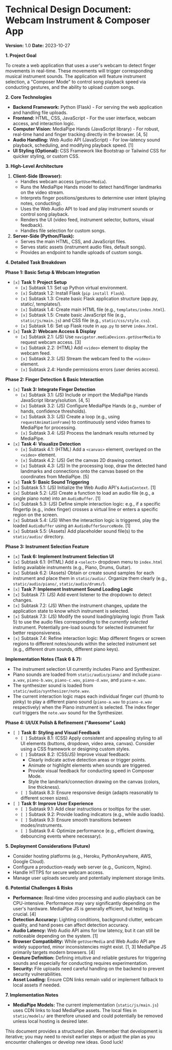 # Technical Design Document: Webcam Instrument & Composer App

**Version:** 1.0
**Date:** 2023-10-27

**1. Project Goal**

To create a web application that uses a user's webcam to detect finger movements in real-time. These movements will trigger corresponding musical instrument sounds. The application will feature instrument selection, a "Composer Mode" to control song playback speed via conducting gestures, and the ability to upload custom songs.

**2. Core Technologies**

*   **Backend Framework:** Python (Flask) - For serving the web application and handling file uploads.
*   **Frontend:** HTML, CSS, JavaScript - For the user interface, webcam access, and interaction logic.
*   **Computer Vision:** MediaPipe Hands (JavaScript library) - For robust, real-time hand and finger tracking directly in the browser. [4, 5]
*   **Audio Handling:** Web Audio API (JavaScript) - For low-latency sound playback, scheduling, and modifying playback speed. [1]
*   **UI Styling (Optional):** CSS Framework like Bootstrap or Tailwind CSS for quicker styling, or custom CSS.

**3. High-Level Architecture**

1.  **Client-Side (Browser):**
    *   Handles webcam access (`getUserMedia`).
    *   Runs the MediaPipe Hands model to detect hand/finger landmarks on the video stream.
    *   Interprets finger positions/gestures to determine user intent (playing notes, conducting).
    *   Uses the Web Audio API to load and play instrument sounds or control song playback.
    *   Renders the UI (video feed, instrument selector, buttons, visual feedback).
    *   Handles file selection for custom songs.
2.  **Server-Side (Python/Flask):**
    *   Serves the main HTML, CSS, and JavaScript files.
    *   Serves static assets (instrument audio files, default songs).
    *   Provides an endpoint to handle uploads of custom songs.

**4. Detailed Task Breakdown**

**Phase 1: Basic Setup & Webcam Integration**

*   `[x]` **Task 1: Project Setup**
    *   `[x]` Subtask 1.1: Set up Python virtual environment.
    *   `[x]` Subtask 1.2: Install Flask (`pip install Flask`).
    *   `[x]` Subtask 1.3: Create basic Flask application structure (app.py, static/, templates/).
    *   `[x]` Subtask 1.4: Create main HTML file (e.g., `templates/index.html`).
    *   `[x]` Subtask 1.5: Create basic JavaScript file (e.g., `static/js/main.js`) and CSS file (e.g., `static/css/style.css`).
    *   `[x]` Subtask 1.6: Set up Flask route in `app.py` to serve `index.html`.
*   `[x]` **Task 2: Webcam Access & Display**
    *   `[x]` Subtask 2.1: (JS) Use `navigator.mediaDevices.getUserMedia` to request webcam access. [3]
    *   `[x]` Subtask 2.2: (HTML) Add `<video>` element to display the webcam feed.
    *   `[x]` Subtask 2.3: (JS) Stream the webcam feed to the `<video>` element.
    *   `[x]` Subtask 2.4: Handle permissions errors (user denies access).

**Phase 2: Finger Detection & Basic Interaction**

*   `[x]` **Task 3: Integrate Finger Detection**
    *   `[x]` Subtask 3.1: (JS) Include or import the MediaPipe Hands JavaScript library/solution. [4, 5]
    *   `[x]` Subtask 3.2: (JS) Configure MediaPipe Hands (e.g., number of hands, confidence thresholds).
    *   `[x]` Subtask 3.3: (JS) Create a loop (e.g., using `requestAnimationFrame`) to continuously send video frames to MediaPipe for processing.
    *   `[x]` Subtask 3.4: (JS) Process the landmark results returned by MediaPipe.
*   `[x]` **Task 4: Visualize Detection**
    *   `[x]` Subtask 4.1: (HTML) Add a `<canvas>` element, overlayed on the `<video>` element.
    *   `[x]` Subtask 4.2: (JS) Get the canvas 2D drawing context.
    *   `[x]` Subtask 4.3: (JS) In the processing loop, draw the detected hand landmarks and connections onto the canvas based on the coordinates from MediaPipe. [5]
*   `[x]` **Task 5: Basic Sound Triggering**
*   `[x]` Subtask 5.1: (JS) Initialize the Web Audio API's `AudioContext`. [1]
*   `[x]` Subtask 5.2: (JS) Create a function to load an audio file (e.g., a single piano note) into an `AudioBuffer`. [1]
*   `[x]` Subtask 5.3: (JS) Define simple interaction logic: e.g., if a specific fingertip (e.g., index finger) crosses a virtual line or enters a specific region on the screen.
*   `[x]` Subtask 5.4: (JS) When the interaction logic is triggered, play the loaded `AudioBuffer` using an `AudioBufferSourceNode`. [1]
*   `[x]` Subtask 5.5: (Assets) Add placeholder sound file(s) to the `static/audio/` directory.

**Phase 3: Instrument Selection Feature**

*   `[x]` **Task 6: Implement Instrument Selection UI**
   *   `[x]` Subtask 6.1: (HTML) Add a `<select>` dropdown menu to `index.html` listing available instruments (e.g., Piano, Drums, Guitar).
   *   `[x]` Subtask 6.2: (Assets) Obtain or create sound samples for each instrument and place them in `static/audio/`. Organize them clearly (e.g., `static/audio/piano/`, `static/audio/drums/`).
*   `[x]` **Task 7: Implement Instrument Sound Loading Logic**
   *   `[x]` Subtask 7.1: (JS) Add event listener to the dropdown to detect changes.
   *   `[x]` Subtask 7.2: (JS) When the instrument changes, update the application state to know which instrument is selected.
   *   `[x]` Subtask 7.3: (JS) Modify the sound loading/playing logic (from Task 5) to use the audio files corresponding to the *currently selected* instrument. Potentially pre-load sounds for selected instrument for better responsiveness.
   *   `[x]` Subtask 7.4: Refine interaction logic: Map different fingers or screen regions to different notes/sounds within the selected instrument set (e.g., different drum sounds, different piano keys).

**Implementation Notes (Task 6 & 7):**
*   The instrument selection UI currently includes Piano and Synthesizer.
*   Piano sounds are loaded from `static/audio/piano/` and include `piano-a.wav`, `piano-b.wav`, `piano-c.wav`, `piano-d.wav`, and `piano-e.wav`.
*   The synthesizer sound is loaded from `static/audio/synthesizer/note.wav`.
*   The current interaction logic maps each individual finger curl (thumb to pinky) to play a different piano sound (`piano-a.wav` to `piano-e.wav` respectively) when the Piano instrument is selected. The index finger curl triggers the `note.wav` sound for the Synthesizer.

**Phase 4: UI/UX Polish & Refinement ("Awesome" Look)**

*   `[ ]` **Task 8: Styling and Visual Feedback**
    *   `[ ]` Subtask 8.1: (CSS) Apply consistent and appealing styling to all UI elements (buttons, dropdown, video area, canvas). Consider using a CSS framework or designing custom styles.
    *   `[ ]` Subtask 8.2: (CSS/JS) Improve visual feedback:
        *   Clearly indicate active detection areas or trigger points.
        *   Animate or highlight elements when sounds are triggered.
        *   Provide visual feedback for conducting speed in Composer Mode.
        *   Style the landmark/connection drawing on the canvas (colors, line thickness).
    *   `[ ]` Subtask 8.3: Ensure responsive design (adapts reasonably to different screen sizes).
*   `[ ]` **Task 9: Improve User Experience**
    *   `[ ]` Subtask 9.1: Add clear instructions or tooltips for the user.
    *   `[ ]` Subtask 9.2: Provide loading indicators (e.g., while audio loads).
    *   `[ ]` Subtask 9.3: Ensure smooth transitions between modes/instruments.
    *   `[ ]` Subtask 9.4: Optimize performance (e.g., efficient drawing, debouncing events where necessary).

**5. Deployment Considerations (Future)**

*   Consider hosting platforms (e.g., Heroku, PythonAnywhere, AWS, Google Cloud).
*   Configure a production-ready web server (e.g., Gunicorn, Nginx).
*   Handle HTTPS for secure webcam access.
*   Manage user uploads securely and potentially implement storage limits.

**6. Potential Challenges & Risks**

*   **Performance:** Real-time video processing and audio playback can be CPU-intensive. Performance may vary significantly depending on the user's hardware. MediaPipe JS is generally efficient, but testing is crucial. [4]
*   **Detection Accuracy:** Lighting conditions, background clutter, webcam quality, and hand poses can affect detection accuracy.
*   **Audio Latency:** Web Audio API aims for low latency, but it can still be noticeable depending on the system. [1]
*   **Browser Compatibility:** While `getUserMedia` and Web Audio API are widely supported, minor inconsistencies might exist. [1, 3] MediaPipe JS primarily targets modern browsers. [4]
*   **Gesture Definition:** Defining intuitive and reliable gestures for triggering sounds and especially for conducting requires experimentation.
*   **Security:** File uploads need careful handling on the backend to prevent security vulnerabilities.
*   **Asset Loading:** Ensure CDN links remain valid or implement fallback to local assets if needed.

**7. Implementation Notes**

*   **MediaPipe Models:** The current implementation (`static/js/main.js`) uses CDN links to load MediaPipe assets. The local files in `static/models/` are therefore unused and could potentially be removed unless local hosting is desired later.

This document provides a structured plan. Remember that development is iterative; you may need to revisit earlier steps or adjust the plan as you encounter challenges or develop new ideas. Good luck!